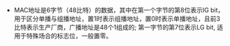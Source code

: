  * MAC地址是6字节（48比特）的数据，其中在第一个字节的第8位表示IG bit，用于区分单播与组播地址，置1时表示组播地址，置0时表示单播地址，且前3比特表示生产厂商，广播地址是48个1组成的; 第一字节的第7位表示LG bit, 适用于特殊场合的标志位，一般置零。
